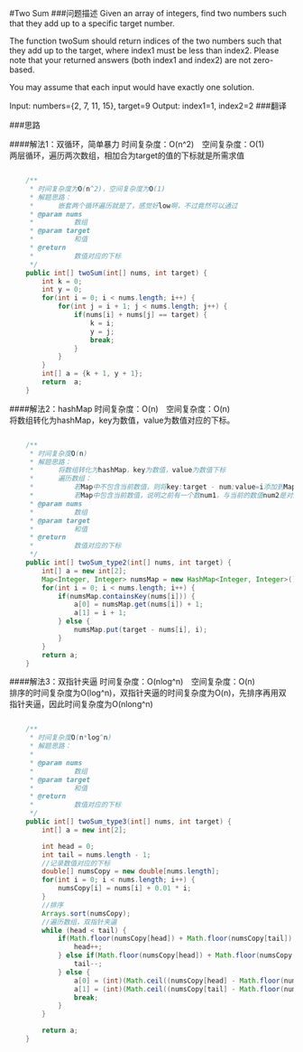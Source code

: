 #Two Sum
###问题描述
Given an array of integers, find two numbers such that they add up to a specific target number.

The function twoSum should return indices of the two numbers such that they add up to the target, where index1 must be less than index2. Please note that your returned answers (both index1 and index2) are not zero-based.

You may assume that each input would have exactly one solution.

Input: numbers={2, 7, 11, 15}, target=9
Output: index1=1, index2=2
###翻译

###思路

####解法1：双循环，简单暴力
时间复杂度：O(n^2)　空间复杂度：O(1)  
两层循环，遍历两次数组，相加合为target的值的下标就是所需求值  

```java

    /**
     * 时间复杂度为O(n^2)，空间复杂度为O(1)
     * 解题思路：
     *      嵌套两个循环遍历就是了，感觉好low啊，不过竟然可以通过
     * @param nums
     *          数组
     * @param target
     *          和值
     * @return
     *          数值对应的下标
     */
    public int[] twoSum(int[] nums, int target) {
        int k = 0;
        int y = 0;
        for(int i = 0; i < nums.length; i++) {
            for(int j = i + 1; j < nums.length; j++) {
                if(nums[i] + nums[j] == target) {
                    k = i;
                    y = j;
                    break;
                }
            }
        }
        int[] a = {k + 1, y + 1};
        return  a;
    }

```


####解法2：hashMap
时间复杂度：O(n)　空间复杂度：O(n)    
将数组转化为hashMap，key为数值，value为数值对应的下标。

```java

    /**
     * 时间复杂度O(n)
     * 解题思路：
     *      将数组转化为hashMap，key为数值，value为数值下标
     *      遍历数组：
     *          若Map中不包含当前数值，则将key:target - num;value=i添加到Map，target - value表示与之对应的数值，i表示数组下标
     *          若Map中包含当前数值，说明之前有一个数num1，与当前的数值num2是对应的，取出Map中num1记录的下标值及当前的i就是所需的下标值
     * @param nums
     *          数组
     * @param target
     *          和值
     * @return
     *          数值对应的下标
     */
    public int[] twoSum_type2(int[] nums, int target) {
        int[] a = new int[2];
        Map<Integer, Integer> numsMap = new HashMap<Integer, Integer>();
        for(int i = 0; i < nums.length; i++) {
            if(numsMap.containsKey(nums[i])) {
                a[0] = numsMap.get(nums[i]) + 1;
                a[1] = i + 1;
            } else {
                numsMap.put(target - nums[i], i);
            }
        }
        return a;
    }
```

####解法3：双指针夹逼
时间复杂度：O(nlog^n)　空间复杂度：O(n)  
排序的时间复杂度为O(log^n)，双指针夹逼的时间复杂度为O(n)，先排序再用双指针夹逼，因此时间复杂度为O(nlong^n)  

```java

    /**
     * 时间复杂度O(n*log^n)
     * 解题思路：
     *
     * @param nums
     *          数组
     * @param target
     *          和值
     * @return
     *          数值对应的下标
     */
    public int[] twoSum_type3(int[] nums, int target) {
        int[] a = new int[2];

        int head = 0;
        int tail = nums.length - 1;
        //记录数值对应的下标
        double[] numsCopy = new double[nums.length];
        for(int i = 0; i < nums.length; i++) {
            numsCopy[i] = nums[i] + 0.01 * i;
        }
        //排序
        Arrays.sort(numsCopy);
        //遍历数组，双指针夹逼
        while (head < tail) {
            if(Math.floor(numsCopy[head]) + Math.floor(numsCopy[tail]) < target) {
                head++;
            } else if(Math.floor(numsCopy[head]) + Math.floor(numsCopy[tail]) > target) {
                tail--;
            } else {
                a[0] = (int)(Math.ceil((numsCopy[head] - Math.floor(numsCopy[head])) * 100)) + 1;
                a[1] = (int)(Math.ceil((numsCopy[tail] - Math.floor(numsCopy[tail])) * 100)) + 1;
                break;
            }
        }

        return a;
    }
  
```



